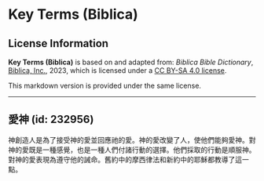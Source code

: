 # Key Terms (Biblica)

## License Information

**Key Terms (Biblica)** is based on and adapted from: _Biblica Bible Dictionary_, [Biblica, Inc.](https://www.biblica.com/), 2023, which is licensed under a [CC BY-SA 4.0 license](https://creativecommons.org/licenses/by-sa/4.0/legalcode.en).

This markdown version is provided under the same license.



--------------------------------

## 愛神 (id: 232956)

神創造人是為了接受神的愛並回應祂的愛。神的愛改變了人，使他們能夠愛神。對神的愛既是一種感覺，也是一種人們付諸行動的選擇。他們採取的行動是順服神。對神的愛表現為遵守他的誡命。舊約中的摩西律法和新約中的耶穌都教導了這一點。


